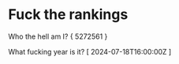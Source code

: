 # Fuck the rankings

Who the hell am I?
{ 5272561 }

What fucking year is it?
[ 2024-07-18T16:00:00Z ]
